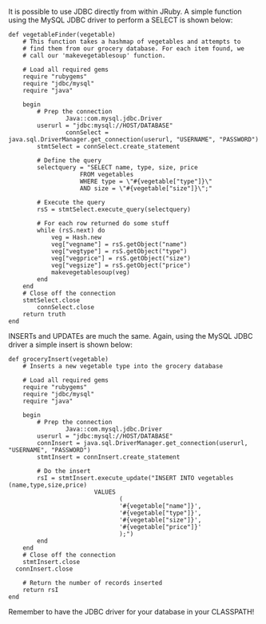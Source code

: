It is possible to use JDBC directly from within JRuby. A simple function using the MySQL JDBC driver to perform a SELECT is shown below:

    def vegetableFinder(vegetable)
    	# This function takes a hashmap of vegetables and attempts to
    	# find them from our grocery database. For each item found, we
    	# call our 'makevegetablesoup' function.

    	# Load all required gems
    	require "rubygems"
    	require "jdbc/mysql"
    	require "java"

    	begin
    		# Prep the connection
                    Java::com.mysql.jdbc.Driver
    		userurl = "jdbc:mysql://HOST/DATABASE"
                    connSelect = java.sql.DriverManager.get_connection(userurl, "USERNAME", "PASSWORD")
    		stmtSelect = connSelect.create_statement

    		# Define the query
    		selectquery = "SELECT name, type, size, price
    					FROM vegetables
    					WHERE type = \"#{vegetable["type"]}\" 
    					AND size = \"#{vegetable["size"]}\";"

    		# Execute the query
    		rsS = stmtSelect.execute_query(selectquery)

    		# For each row returned do some stuff
    		while (rsS.next) do
    			veg = Hash.new
    			veg["vegname"] = rsS.getObject("name")
    			veg["vegtype"] = rsS.getObject("type")
    			veg["vegprice"] = rsS.getObject("size")
    			veg["vegsize"] = rsS.getObject("price")
    			makevegetablesoup(veg)
    		end
    	end
    	# Close off the connection
    	stmtSelect.close
            connSelect.close
    	return truth
    end

INSERTs and UPDATEs are much the same. Again, using the MySQL JDBC driver a simple insert is shown below:

    def groceryInsert(vegetable)
    	# Inserts a new vegetable type into the grocery database

    	# Load all required gems
    	require "rubygems"
    	require "jdbc/mysql"
    	require "java"

    	begin
    		# Prep the connection
                    Java::com.mysql.jdbc.Driver
    		userurl = "jdbc:mysql://HOST/DATABASE"
    		connInsert = java.sql.DriverManager.get_connection(userurl, "USERNAME", "PASSWORD")
    		stmtInsert = connInsert.create_statement

    		# Do the insert
    		rsI = stmtInsert.execute_update("INSERT INTO vegetables										(name,type,size,price)
    						VALUES
    							   (
    							   '#{vegetable["name"]}',
    							   '#{vegetable["type"]}',
    							   '#{vegetable["size"]}',
    							   '#{vegetable["price"]}'
    							   );")
    		end
    	end
    	# Close off the connection
    	stmtInsert.close
      connInsert.close

    	# Return the number of records inserted
    	return rsI
    end

Remember to have the JDBC driver for your database in your CLASSPATH!
